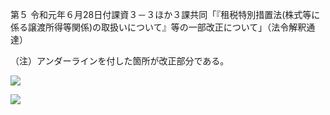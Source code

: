 第５ 令和元年６月28日付課資３－３ほか３課共同「『租税特別措置法(株式等に係る譲渡所得等関係)の取扱いについて』等の一部改正について」（法令解釈通達）

（注）アンダーラインを付した箇所が改正部分である。

![](https://www.nta.go.jp/tmp/b1827964-d24b-48e3-8ae1-b7630312eed4/images/803678f83d9f6fb21f5b3f0d592366a10e6f24fdea3148672af733ff7862ee9a.jpg)

![](https://www.nta.go.jp/tmp/b1827964-d24b-48e3-8ae1-b7630312eed4/images/6b2eaa20a1c4ef1723899e923d062ad46eb3a8e91f37f6c60d66b4d747721710.jpg)